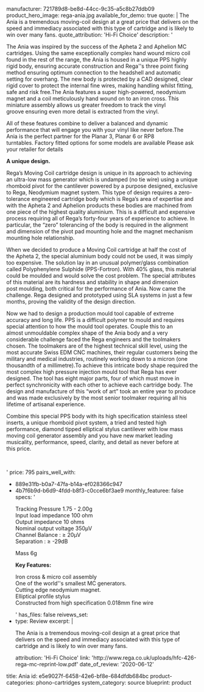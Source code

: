 manufacturer: 721789d8-be8d-44cc-9c35-a5c8b27ddb09
product_hero_image: rega-ania.jpg
available_for_demo: true
quote: |
  The Ania is a tremendous moving-coil
  design at a great price that delivers on
  the speed and immediacy associated
  with this type of cartridge and is likely
  to win over many fans.
quote_attribution: 'Hi-Fi Choice'
description: '<p>The&nbsp;Ania was inspired by the success of the Apheta 2 and Aphelion MC cartridges. Using the same exceptionally complex hand wound micro coil found in the rest of the range, the Ania is housed in a unique PPS highly rigid body, ensuring accurate construction and&nbsp;Rega''s three point fixing method ensuring optimum connection to the headshell and automatic setting for overhang. The new body is&nbsp;protected by&nbsp;a CAD designed, clear rigid cover to protect the internal fine wires,&nbsp;making handling whilst fitting, safe and risk free.The Ania features a super high-powered, neodymium magnet&nbsp;and&nbsp;a coil meticulously hand wound on to an iron cross. This miniature assembly&nbsp;allows us&nbsp;greater freedom to track the vinyl groove&nbsp;ensuring even more detail is extracted from&nbsp;the vinyl.</p><p>All of these features combine to deliver&nbsp;a balanced and dynamic performance that will engage you with your vinyl like never before.The Ania&nbsp;is the perfect partner for the Planar 3, Planar 6 or&nbsp;RP8 turntables.&nbsp;Factory fitted options for some models are available Please ask your retailer for details</p><p><strong>A unique design.</strong></p><p>Rega’s Moving Coil cartridge design is unique in its approach to achieving an ultra-low mass generator which is undamped (no tie wire) using a unique rhomboid pivot for the cantilever powered by a purpose designed, exclusive to&nbsp;Rega,&nbsp;Neodymium magnet system. This type of design requires a zero-tolerance engineered cartridge body which is Rega’s area of expertise and with the&nbsp;Apheta&nbsp;2 and Aphelion products these bodies are machined from one piece of the highest quality&nbsp;aluminium. This is a difficult and expensive process requiring all of Rega’s forty-four years of experience to achieve. In particular, the “zero”&nbsp;tolerancing&nbsp;of the body is required in the alignment and dimension of the pivot pad mounting hole and the magnet mechanism mounting hole relationship.</p><p>When we decided to produce a Moving Coil cartridge at half the cost of the&nbsp;Apheta&nbsp;2, the special&nbsp;aluminium&nbsp;body could not be used, it was simply too expensive. The solution lay in an unusual polymer/glass combination called&nbsp;Polyphenylene&nbsp;Sulphide&nbsp;(PPS-Fortron). With 40% glass, this material could be&nbsp;moulded&nbsp;and would solve the cost problem. The special attributes of this material are its hardness and stability in shape and dimension post&nbsp;moulding,&nbsp;both critical for the performance of&nbsp;Ania. Now came the challenge.&nbsp;Rega&nbsp;designed and&nbsp;prototyped&nbsp;using SLA systems in just a few months, proving the validity of the design direction.</p><p>Now we had to design a production&nbsp;mould&nbsp;tool capable of extreme accuracy and long life. PPS is a difficult polymer to&nbsp;mould&nbsp;and requires special attention to how the&nbsp;mould&nbsp;tool operates. Couple this to an almost&nbsp;unmouldable complex shape of the&nbsp;Ania&nbsp;body and a very considerable challenge faced the&nbsp;Rega&nbsp;engineers and the toolmakers chosen. The toolmakers are of the highest technical skill level, using the most accurate Swiss&nbsp;EDM CNC machines, their regular customers being the military and medical industries, routinely working down to a micron (one thousandth of a&nbsp;millimetre).To achieve this intricate body shape required the most complex high pressure injection&nbsp;mould&nbsp;tool that&nbsp;Rega&nbsp;has ever designed. The tool has eight major parts, four of which must move in perfect&nbsp;synchronicity&nbsp;with each other to achieve each cartridge body. The design and manufacture of this “work of art” took an entire year to produce and was made exclusively by the most senior toolmaker requiring all his lifetime of artisanal experience.</p><p>Combine this special PPS body with its high specification stainless steel inserts, a unique rhomboid pivot system, a tried and tested high performance, diamond tipped elliptical stylus cantilever with low mass moving coil generator assembly and you have new market leading musicality,&nbsp;performance, speed, clarity, and detail as never before at this&nbsp;price.</p><p><br></p>'
price: 795
pairs_well_with:
  - 889e31fb-b0a7-47fa-b14a-ef028366c947
  - 4b7f6b9d-b6d9-4fdd-b8f3-c0cce6bf3ae9
monthly_featuree: false
specs: '<p>Tracking Pressure&nbsp;1.75 - 2.00g<br>Input load impedance&nbsp;100 ohm<br>Output impedance&nbsp;10 ohms<br>Nominal output voltage&nbsp;350μV<br>Channel Balance :&nbsp;≥&nbsp;20μV<br>Separation&nbsp;:&nbsp;≥&nbsp;-29dB</p><p>Mass 6g</p><p><strong>Key Features:</strong></p><p>Iron cross &amp; micro coil assembly<br>One of the world''s smallest MC generators.<br>Cutting edge neodymium magnet.<br>Elliptical&nbsp;profile stylus<br>Constructed from high specification 0.018mm fine wire</p>'
has_files: false
reivews_set:
  -
    type: Review
    excerpt: |
      <p>The Ania is a tremendous moving-coil
      design at a great price that delivers on
      the speed and immediacy associated
      with this type of cartridge and is likely
      to win over many fans.&nbsp;</p>
    attribution: 'Hi-Fi Choice'
    link: 'http://www.rega.co.uk/uploads/hfc-426-rega-mc-reprint-low.pdf'
    date_of_review: '2020-06-12'
title: Ania
id: e5e9027f-6458-42e6-bf8e-684dfdb684bc
product-categories: phono-cartridges
system_category: source
blueprint: product
